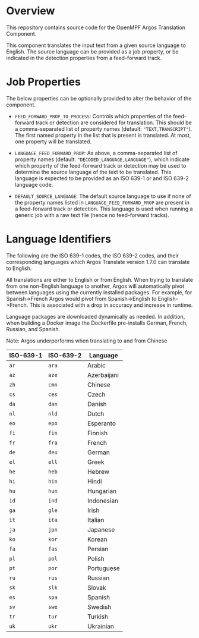 # Overview

This repository contains source code for the OpenMPF Argos Translation Component. 

This component translates the input text from a given source language to English. The source language can be provided as a job property, or be indicated in the detection properties from a feed-forward track.


# Job Properties
The below properties can be optionally provided to alter the behavior of the component.

- `FEED_FORWARD_PROP_TO_PROCESS`: Controls which properties of the feed-forward track or detection are considered for translation. This should be a comma-separated list of property names (default: `"TEXT,TRANSCRIPT"`). The first named property in the list that is present is translated. At most, one property will be translated.

- `LANGUAGE_FEED_FORWARD_PROP`: As above, a comma-separated list of property names (default: `"DECODED_LANGUAGE,LANGUAGE"`), which indicate which property of the feed-forward track or detection may be used to determine the source language of the text to be translated. This language is expected to be provided as an ISO 639-1 or and ISO 639-2 language code.

- `DEFAULT_SOURCE_LANGUAGE`: The default source language to use if none of the property names listed in `LANGUAGE_FEED_FORWARD_PROP` are present in a feed-forward track or detection. This language is used when running a generic job with a raw text file (hence no feed-forward tracks).


# Language Identifiers
The following are the ISO 639-1 codes, the ISO 639-2 codes, and their corresponding languages which Argos Translate version 1.7.0 can translate to English.

All translations are either to English or from English. When trying to translate from one non-English language to another, Argos will automatically pivot between languages using the currently installed packages. For example, for Spanish->French Argos would pivot from Spanish->English to English->French. This is associated with a drop in accuracy and increase in runtime. 

Language packages are downloaded dynamically as needed. In addition, when building a Docker image the Dockerfile pre-installs German, French, Russian, and Spanish.

Note: Argos underperforms when translating to and from Chinese

| ISO-639-1 | ISO-639-2 | Language         |
| --- |---|------------------|
| `ar` | `ara` | Arabic           |
| `az` | `aze` | Azerbaijani      |
| `zh` | `cmn` | Chinese          |
| `cs` | `ces` | Czech            |
| `da` | `dan` | Danish           |
| `nl` | `nld` | Dutch            |
| `eo` | `epo` | Esperanto        |
| `fi` | `fin` | Finnish          |
| `fr` | `fra` | French           |
| `de` | `deu` | German           |
| `el` | `ell` | Greek            |
| `he` | `heb` | Hebrew           |
| `hi` | `hin` | Hindi            |
| `hu` | `hun` | Hungarian        |
| `id` | `ind` | Indonesian       |
| `ga` | `gle` | Irish            |
| `it` | `ita` | Italian          |
| `ja` | `jpn` | Japanese         |
| `ko` | `kor` | Korean           |
| `fa` | `fas` | Persian          |
| `pl` | `pol` | Polish           |
| `pt` | `por` | Portuguese       |
| `ru` | `rus` | Russian          |
| `sk` | `slk` | Slovak           |
| `es` | `spa` | Spanish          |
| `sv` | `swe` | Swedish          |
| `tr` | `tur` | Turkish          |
| `uk` | `ukr` | Ukrainian        |


